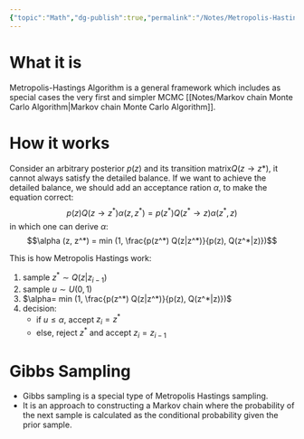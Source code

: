 ```yaml
---
{"topic":"Math","dg-publish":true,"permalink":"/Notes/Metropolis-Hastings Algorithm/","dgPassFrontmatter":true,"noteIcon":""}
---
```


# What it is
Metropolis-Hastings Algorithm is a general framework which includes as special cases the very first and simpler MCMC [[Notes/Markov chain Monte Carlo Algorithm\|Markov chain Monte Carlo Algorithm]].

# How it works
Consider an arbitrary posterior $p(z)$ and its transition matrix$Q(z \rightarrow z*)$, it cannot always satisfy the detailed balance. If we want to achieve the detailed balance, we should add an acceptance ration $\alpha$, to make the equation correct:
$$p(z) Q(z \rightarrow z^*) \alpha (z, z^*) = p(z^*) Q(z^* \rightarrow z) \alpha (z^*, z)$$
in which one can derive $\alpha$:
$$\alpha (z, z^*) = min (1, \frac{p(z^*) Q(z|z^*)}{p(z), Q(z^*|z)})$$

This is how Metropolis Hastings work:
1. sample $z^* \sim Q(z|z_{i-1})$
2. sample $u \sim U(0, 1)$
3. $\alpha= min (1, \frac{p(z^*) Q(z|z^*)}{p(z), Q(z^*|z)})$
4. decision:
	- if $u \leq \alpha$, accept $z_i = z^*$
	- else, reject $z^*$ and accept $z_i = z_{i-1}$

# Gibbs Sampling
- Gibbs sampling is a special type of Metropolis Hastings sampling. 
- It is an approach to constructing a Markov chain where the probability of the next sample is calculated as the conditional probability given the prior sample.

